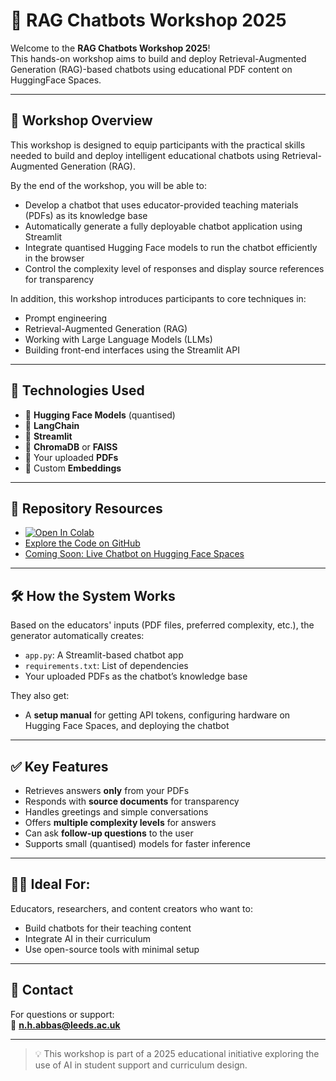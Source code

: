 # 🤖 RAG Chatbots Workshop 2025

Welcome to the **RAG Chatbots Workshop 2025**!  
This hands-on workshop aims to build and deploy Retrieval-Augmented Generation (RAG)-based chatbots using educational PDF content on HuggingFace Spaces.

---

## 🎯 Workshop Overview
This workshop is designed to equip participants with the practical skills needed to build and deploy intelligent educational chatbots using Retrieval-Augmented Generation (RAG).

By the end of the workshop, you will be able to:

- Develop a chatbot that uses educator-provided teaching materials (PDFs) as its knowledge base
- Automatically generate a fully deployable chatbot application using Streamlit
- Integrate quantised Hugging Face models to run the chatbot efficiently in the browser
- Control the complexity level of responses and display source references for transparency

In addition, this workshop introduces participants to core techniques in:

- Prompt engineering
- Retrieval-Augmented Generation (RAG)
- Working with Large Language Models (LLMs)
- Building front-end interfaces using the Streamlit API
---

## 🧰 Technologies Used

- 🧠 **Hugging Face Models** (quantised)
- 🧵 **LangChain**
- 🧪 **Streamlit**
- 💬 **ChromaDB** or **FAISS**
- 📄 Your uploaded **PDFs**
- 🧠 Custom **Embeddings**

---

## 📂 Repository Resources
- [![Open In Colab](https://colab.research.google.com/assets/colab-badge.svg)](
https://colab.research.google.com/github/noorhanabbas/RAGChatbots_Workshop2025/blob/main/Notebooks/Educational_Chatbots.ipynb)
- [Explore the Code on GitHub](https://github.com/noorhanabbas/RAGChatbots_Workshop2025)
- [Coming Soon: Live Chatbot on Hugging Face Spaces](#)

---

## 🛠️ How the System Works

Based on the educators' inputs (PDF files, preferred complexity, etc.), the generator automatically creates:
- `app.py`: A Streamlit-based chatbot app
- `requirements.txt`: List of dependencies
- Your uploaded PDFs as the chatbot’s knowledge base

They also get:
- A **setup manual** for getting API tokens, configuring hardware on Hugging Face Spaces, and deploying the chatbot

---

## ✅ Key Features

- Retrieves answers **only** from your PDFs
- Responds with **source documents** for transparency
- Handles greetings and simple conversations
- Offers **multiple complexity levels** for answers
- Can ask **follow-up questions** to the user
- Supports small (quantised) models for faster inference

---

## 🧑‍🏫 Ideal For:

Educators, researchers, and content creators who want to:
- Build chatbots for their teaching content
- Integrate AI in their curriculum
- Use open-source tools with minimal setup

---

## 📧 Contact

For questions or support:  
📨 **n.h.abbas@leeds.ac.uk**

---

> 💡 This workshop is part of a 2025 educational initiative exploring the use of AI in student support and curriculum design.
